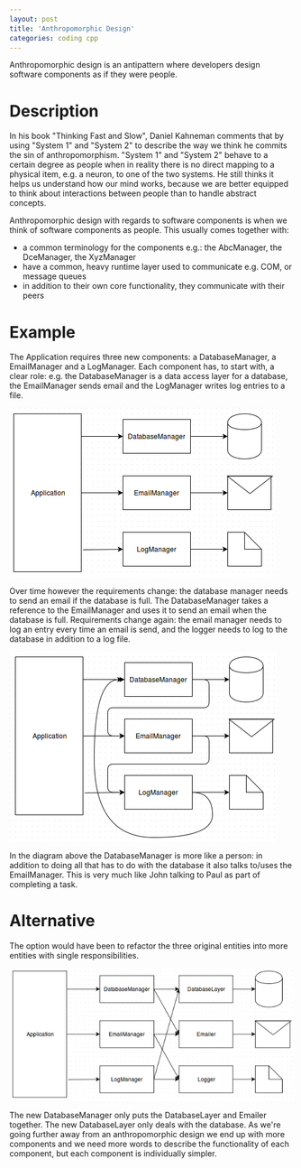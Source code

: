 ```yaml
---
layout: post
title: 'Anthropomorphic Design'
categories: coding cpp
---
```


Anthropomorphic design is an antipattern where developers design software
components as if they were people.


# Description

In his book "Thinking Fast and Slow", Daniel Kahneman comments that by using
"System 1" and "System 2" to describe the way we think he commits the sin of
anthropomorphism. "System 1" and "System 2" behave to a certain degree as people
when in reality there is no direct mapping to a physical item, e.g. a neuron,
to one of the two systems. He still thinks it helps us understand how our mind
works, because we are better equipped to think about interactions between people
than to handle abstract concepts.

Anthropomorphic design with regards to software components is when we think of
software components as people. This usually comes together with:

- a common terminology for the components e.g.: the AbcManager, the DceManager,
  the XyzManager
- have a common, heavy runtime layer used to communicate e.g. COM, or message queues
- in addition to their own core functionality, they communicate with their peers


# Example

The Application requires three new components: a DatabaseManager, a
EmailManager and a LogManager. Each component has, to start with, a clear role:
e.g. the DatabaseManager is a data access layer for a database, the
EmailManager sends email and the LogManager writes log entries to a file.

![Original design](/assets/2016-01-08-anthropomorphic-design/01-simple.png)

Over time however the requirements change: the database manager needs to send
an email if the database is full. The DatabaseManager takes a reference to the
EmailManager and uses it to send an email when the database is full.
Requirements change again: the email manager needs to log an entry every time
an email is send, and the logger needs to log to the database in addition to a
log file.

![Anthropomorphic design](/assets/2016-01-08-anthropomorphic-design/02-complex.png)

In the diagram above the DatabaseManager is more like a person: in addition to
doing all that has to do with the database it also talks to/uses the
EmailManager. This is very much like John talking to Paul as part of completing
a task.

# Alternative

The option would have been to refactor the three original entities into more
entities with single responsibilities.

![Refactored design](/assets/2016-01-08-anthropomorphic-design/03-single.png)

The new DatabaseManager only puts the DatabaseLayer and Emailer together. The
new DatabaseLayer only deals with the database. As we're going further away
from an anthropomorphic design we end up with more components and we need more
words to describe the functionality of each component, but each component is
individually simpler.
